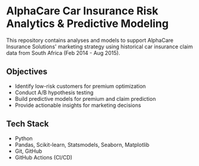 # AlphaCare Car Insurance Risk Analytics & Predictive Modeling
This repository contains analyses and models to support AlphaCare Insurance Solutions' marketing strategy using historical car insurance claim data from South Africa (Feb 2014 - Aug 2015).

## Objectives
- Identify low-risk customers for premium optimization
- Conduct A/B hypothesis testing
- Build predictive models for premium and claim prediction
- Provide actionable insights for marketing decisions

## Tech Stack
- Python
- Pandas, Scikit-learn, Statsmodels, Seaborn, Matplotlib
- Git, GitHub
- GitHub Actions (CI/CD)